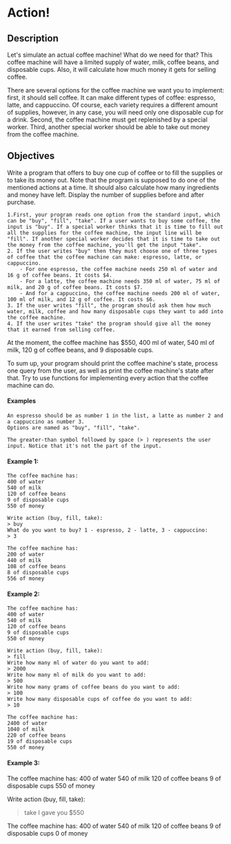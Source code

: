 # Action!
## Description

Let's simulate an actual coffee machine! What do we need for that? This coffee machine will have a limited supply of water, milk, coffee beans, and disposable cups. Also, it will calculate how much money it gets for selling coffee.

There are several options for the coffee machine we want you to implement: first, it should sell coffee. It can make different types of coffee: espresso, latte, and cappuccino. Of course, each variety requires a different amount of supplies, however, in any case, you will need only one disposable cup for a drink. Second, the coffee machine must get replenished by a special worker. Third, another special worker should be able to take out money from the coffee machine.
## Objectives

Write a program that offers to buy one cup of coffee or to fill the supplies or to take its money out. Note that the program is supposed to do one of the mentioned actions at a time. It should also calculate how many ingredients and money have left. Display the number of supplies before and after purchase.

    1.First, your program reads one option from the standard input, which can be "buy", "fill", "take". If a user wants to buy some coffee, the input is "buy". If a special worker thinks that it is time to fill out all the supplies for the coffee machine, the input line will be "fill". If another special worker decides that it is time to take out the money from the coffee machine, you'll get the input "take".
    2. If the user writes "buy" then they must choose one of three types of coffee that the coffee machine can make: espresso, latte, or cappuccino.
        - For one espresso, the coffee machine needs 250 ml of water and 16 g of coffee beans. It costs $4.
        - For a latte, the coffee machine needs 350 ml of water, 75 ml of milk, and 20 g of coffee beans. It costs $7.
        - And for a cappuccino, the coffee machine needs 200 ml of water, 100 ml of milk, and 12 g of coffee. It costs $6.
    3. If the user writes "fill", the program should ask them how much water, milk, coffee and how many disposable cups they want to add into the coffee machine.
    4. If the user writes "take" the program should give all the money that it earned from selling coffee.

At the moment, the coffee machine has $550, 400 ml of water, 540 ml of milk, 120 g of coffee beans, and 9 disposable cups.

To sum up, your program should print the coffee machine's state, process one query from the user, as well as print the coffee machine's state after that. Try to use functions for implementing every action that the coffee machine can do.

#### Examples
```
An espresso should be as number 1 in the list, a latte as number 2 and a cappuccino as number 3.
Options are named as "buy", "fill", "take".

The greater-than symbol followed by space (> ) represents the user input. Notice that it's not the part of the input.
```
#### Example 1:
```
The coffee machine has:
400 of water
540 of milk
120 of coffee beans
9 of disposable cups
550 of money
 
Write action (buy, fill, take):
> buy
What do you want to buy? 1 - espresso, 2 - latte, 3 - cappuccino:
> 3
 
The coffee machine has:
200 of water
440 of milk
108 of coffee beans
8 of disposable cups
556 of money
```
#### Example 2:
```
The coffee machine has:
400 of water
540 of milk
120 of coffee beans
9 of disposable cups
550 of money
 
Write action (buy, fill, take):
> fill
Write how many ml of water do you want to add:
> 2000
Write how many ml of milk do you want to add:
> 500
Write how many grams of coffee beans do you want to add:
> 100
Write how many disposable cups of coffee do you want to add:
> 10
 
The coffee machine has:
2400 of water
1040 of milk
220 of coffee beans
19 of disposable cups
550 of money
```
#### Example 3:

The coffee machine has:
400 of water
540 of milk
120 of coffee beans
9 of disposable cups
550 of money
 
Write action (buy, fill, take):
> take
I gave you $550
 
The coffee machine has:
400 of water
540 of milk
120 of coffee beans
9 of disposable cups
0 of money
```
